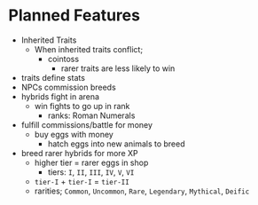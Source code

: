 # Planned Features
- Inherited Traits
  - When inherited traits conflict;
    - cointoss
      - rarer traits are less likely to win
- traits define stats
- NPCs commission breeds
- hybrids fight in arena
  - win fights to go up in rank
    - ranks: Roman Numerals
- fulfill commissions/battle for money
  - buy eggs with money
    - hatch eggs into new animals to breed
- breed rarer hybrids for more XP
  - higher tier = rarer eggs in shop
    - tiers: `I`, `II`, `III`, `IV`, `V`, `VI`
  - `tier-I` + `tier-I` = `tier-II`
  - rarities; `Common`, `Uncommon`, `Rare`, `Legendary`, `Mythical`, `Deific`
